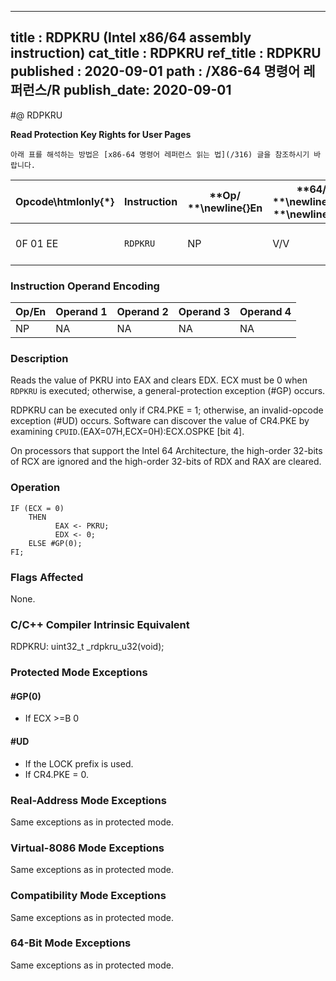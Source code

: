----------------------------
title : RDPKRU (Intel x86/64 assembly instruction)
cat_title : RDPKRU
ref_title : RDPKRU
published : 2020-09-01
path : /X86-64 명령어 레퍼런스/R
publish_date: 2020-09-01
----------------------------


#@ RDPKRU

**Read Protection Key Rights for User Pages**

```lec-info
아래 표를 해석하는 방법은 [x86-64 명령어 레퍼런스 읽는 법](/316) 글을 참조하시기 바랍니다.
```

|**Opcode\htmlonly{*}**|**Instruction**|**Op/ **\newline{}**En**|**64/32bit **\newline{}**Mode **\newline{}**Support**|**CPUID **\newline{}**Feature **\newline{}**Flag**|**Description**|
|----------------------|---------------|------------------------|-----------------------------------------------------|--------------------------------------------------|---------------|
|0F 01 EE|`RDPKRU` |NP|V/V|OSPKE|Reads PKRU into EAX.|
### Instruction Operand Encoding


|Op/En|Operand 1|Operand 2|Operand 3|Operand 4|
|-----|---------|---------|---------|---------|
|NP|NA|NA|NA|NA|
### Description


Reads the value of PKRU into EAX and clears EDX. ECX must be 0 when `RDPKRU` is executed; otherwise, a general-protection exception (#GP) occurs.

RDPKRU can be executed only if CR4.PKE = 1; otherwise, an invalid-opcode exception (#UD) occurs. Software can discover the value of CR4.PKE by examining `CPUID`.(EAX=07H,ECX=0H):ECX.OSPKE [bit 4].

On processors that support the Intel 64 Architecture, the high-order 32-bits of RCX are ignored and the high-order 32-bits of RDX and RAX are cleared.


### Operation

```info-verb
IF (ECX = 0) 
    THEN
          EAX <- PKRU;
          EDX <- 0;
    ELSE #GP(0); 
FI;
```
### Flags Affected


None.

### C/C++ Compiler Intrinsic Equivalent


RDPKRU: uint32_t _rdpkru_u32(void);


### Protected Mode Exceptions

#### #GP(0)
* If ECX >=B  0 

#### #UD
* If the LOCK prefix is used.
* If CR4.PKE = 0.

### Real-Address Mode Exceptions



Same exceptions as in protected mode.


### Virtual-8086 Mode Exceptions



Same exceptions as in protected mode.


### Compatibility Mode Exceptions



Same exceptions as in protected mode.


### 64-Bit Mode Exceptions



Same exceptions as in protected mode.

